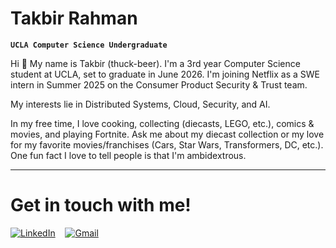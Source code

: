 # Takbir Rahman

**`UCLA Computer Science Undergraduate`**

Hi 👋 My name is Takbir (thuck-beer). I'm a 3rd year Computer Science student at UCLA, set to graduate in June 2026. I'm joining Netflix as a SWE intern in Summer 2025 on the Consumer Product Security & Trust team.

My interests lie in Distributed Systems, Cloud, Security, and AI.

In my free time, I love cooking, collecting (diecasts, LEGO, etc.), comics & movies, and playing Fortnite. Ask me about my diecast collection or my love for my favorite movies/franchises (Cars, Star Wars, Transformers, DC, etc.). One fun fact I love to tell people is that I'm ambidextrous.

<hr>

# Get in touch with me!
[![LinkedIn](https://img.shields.io/badge/linkedin-%230077B5.svg?style=for-the-badge&logo=linkedin&logoColor=white)](https://www.linkedin.com/in/takbirr/)
&nbsp;&nbsp;
[![Gmail](https://img.shields.io/badge/Gmail-D14836?style=for-the-badge&logo=gmail&logoColor=white)](mailto:takbirr04@gmail.com)
&nbsp;&nbsp;

#

